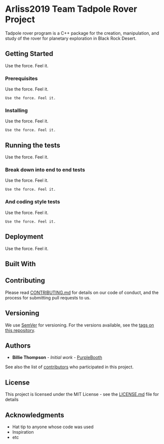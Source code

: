 # Arliss2019 Team Tadpole Rover Project

Tadpole rover program is a C++ package for the creation, manipulation, and study of the rover for planetary exploration in Black Rock Desert.

## Getting Started

Use the force. Feel it.

### Prerequisites

Use the force. Feel it.

```
Use the force. Feel it.
```

### Installing

Use the force. Feel it.

```
Use the force. Feel it.
```


## Running the tests

Use the force. Feel it.

### Break down into end to end tests

Use the force. Feel it.

```
Use the force. Feel it.
```

### And coding style tests

Use the force. Feel it.

```
Use the force. Feel it.
```

## Deployment

Use the force. Feel it.

## Built With

## Contributing

Please read [CONTRIBUTING.md](https://gist.github.com/PurpleBooth/b24679402957c63ec426) for details on our code of conduct, and the process for submitting pull requests to us.

## Versioning

We use [SemVer](http://semver.org/) for versioning. For the versions available, see the [tags on this repository](https://github.com/your/project/tags). 

## Authors

* **Billie Thompson** - *Initial work* - [PurpleBooth](https://github.com/PurpleBooth)

See also the list of [contributors](https://github.com/your/project/contributors) who participated in this project.

## License

This project is licensed under the MIT License - see the [LICENSE.md](LICENSE.md) file for details

## Acknowledgments

* Hat tip to anyone whose code was used
* Inspiration
* etc
